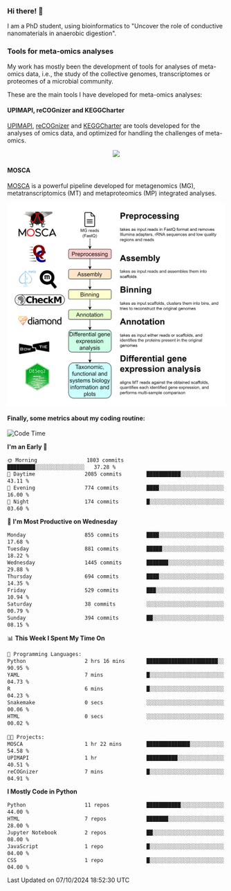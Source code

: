 ### Hi there! 👋

I am a PhD student, using bioinformatics to "Uncover the role of conductive nanomaterials in anaerobic digestion".

### Tools for meta-omics analyses

My work has mostly been the development of tools for analyses of meta-omics data, i.e., the study of the collective genomes, transcriptomes or proteomes of a microbial community.

These are the main tools I have developed for meta-omics analyses:

#### UPIMAPI, reCOGnizer and KEGGCharter

[UPIMAPI](https://github.com/iquasere/UPIMAPI), [reCOGnizer](https://github.com/iquasere/reCOGnizer) and [KEGGCharter](https://github.com/iquasere/KEGGCharter) are tools developed for the analyses of omics data, and optimized for handling the challenges of meta-omics.

<p align="center">
    <img src="assets/annotation_paper.png">
</p>

#### MOSCA

[MOSCA](https://github.com/iquasere/MOSCA) is a powerful pipeline developed for metagenomics (MG), metatranscriptomics (MT) and metaproteomics (MP) integrated analyses.

<p align="center">
    <img src="assets/mosca_workflow.png" align="center" width="700">
</p>


#### Finally, some metrics about my coding routine:

<!--START_SECTION:waka-->
![Code Time](http://img.shields.io/badge/Code%20Time-869%20hrs%2026%20mins-blue)

**I'm an Early 🐤** 

```text
🌞 Morning                1803 commits        █████████░░░░░░░░░░░░░░░░   37.28 % 
🌆 Daytime                2085 commits        ███████████░░░░░░░░░░░░░░   43.11 % 
🌃 Evening                774 commits         ████░░░░░░░░░░░░░░░░░░░░░   16.00 % 
🌙 Night                  174 commits         █░░░░░░░░░░░░░░░░░░░░░░░░   03.60 % 
```
📅 **I'm Most Productive on Wednesday** 

```text
Monday                   855 commits         ████░░░░░░░░░░░░░░░░░░░░░   17.68 % 
Tuesday                  881 commits         █████░░░░░░░░░░░░░░░░░░░░   18.22 % 
Wednesday                1445 commits        ███████░░░░░░░░░░░░░░░░░░   29.88 % 
Thursday                 694 commits         ████░░░░░░░░░░░░░░░░░░░░░   14.35 % 
Friday                   529 commits         ███░░░░░░░░░░░░░░░░░░░░░░   10.94 % 
Saturday                 38 commits          ░░░░░░░░░░░░░░░░░░░░░░░░░   00.79 % 
Sunday                   394 commits         ██░░░░░░░░░░░░░░░░░░░░░░░   08.15 % 
```


📊 **This Week I Spent My Time On** 

```text
💬 Programming Languages: 
Python                   2 hrs 16 mins       ███████████████████████░░   90.95 % 
YAML                     7 mins              █░░░░░░░░░░░░░░░░░░░░░░░░   04.73 % 
R                        6 mins              █░░░░░░░░░░░░░░░░░░░░░░░░   04.23 % 
Snakemake                0 secs              ░░░░░░░░░░░░░░░░░░░░░░░░░   00.06 % 
HTML                     0 secs              ░░░░░░░░░░░░░░░░░░░░░░░░░   00.02 % 

🐱‍💻 Projects: 
MOSCA                    1 hr 22 mins        ██████████████░░░░░░░░░░░   54.58 % 
UPIMAPI                  1 hr                ██████████░░░░░░░░░░░░░░░   40.51 % 
reCOGnizer               7 mins              █░░░░░░░░░░░░░░░░░░░░░░░░   04.91 % 
```

**I Mostly Code in Python** 

```text
Python                   11 repos            ███████████░░░░░░░░░░░░░░   44.00 % 
HTML                     7 repos             ███████░░░░░░░░░░░░░░░░░░   28.00 % 
Jupyter Notebook         2 repos             ██░░░░░░░░░░░░░░░░░░░░░░░   08.00 % 
JavaScript               1 repo              █░░░░░░░░░░░░░░░░░░░░░░░░   04.00 % 
CSS                      1 repo              █░░░░░░░░░░░░░░░░░░░░░░░░   04.00 % 
```




 Last Updated on 07/10/2024 18:52:30 UTC
<!--END_SECTION:waka-->
